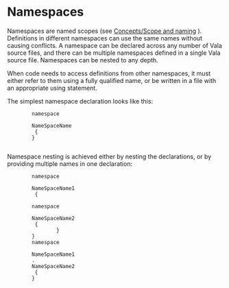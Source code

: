 # Namespaces

Namespaces are named scopes (see [Concepts/Scope and naming](http://wiki.gnome.org/action/show/Projects/Vala/Manual/Export/Vala/Manual/Concepts#Scope_and_naming)
). Definitions in different namespaces can use the same names without causing conflicts. A namespace can be declared across any number of Vala source files, and there can be multiple namespaces defined in a single Vala source file. Namespaces can be nested to any depth.

When code needs to access definitions from other namespaces, it must either refer to them using a fully qualified name, or be written in a file with an appropriate using statement.

The simplest namespace declaration looks like this:

``` {.vala}
        namespace
         
        NameSpaceName
         {
        }
      
```

Namespace nesting is achieved either by nesting the declarations, or by providing multiple names in one declaration:

``` {.vala}
        namespace
         
        NameSpaceName1
         {
                
        namespace
         
        NameSpaceName2
         {
                }
        }
        namespace
         
        NameSpaceName1
        .
        NameSpaceName2
         {
        }
      
```